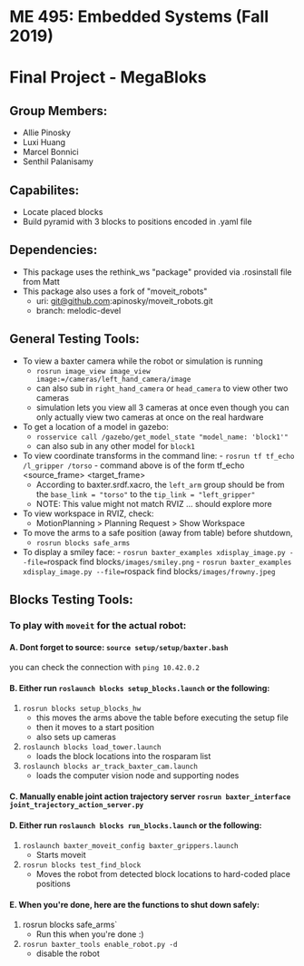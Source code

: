 # ME 495: Embedded Systems (Fall 2019)
# Final Project - MegaBloks
## Group Members:
- Allie Pinosky
- Luxi Huang
- Marcel Bonnici
- Senthil Palanisamy

## Capabilites:
- Locate placed blocks
- Build pyramid with 3 blocks to positions encoded in .yaml file

## Dependencies: 
- This package uses the rethink_ws "package" provided via .rosinstall file from Matt
- This package also uses a fork of "moveit_robots" 
	- uri: git@github.com:apinosky/moveit_robots.git
	- branch: melodic-devel

## General Testing Tools: 
- To view a baxter camera while the robot or simulation is running 
	- `rosrun image_view image_view image:=/cameras/left_hand_camera/image` 
	- can also sub in `right_hand_camera` or `head_camera` to view other two cameras
	- simulation lets you view all 3 cameras at once even though you can only actually view two cameras at once on the real hardware
- To get a location of a model in gazebo: 
	- `rosservice call /gazebo/get_model_state "model_name: 'block1'"` 
	- can also sub in any other model for `block1`
- To view coordinate transforms in the command line: 
        - `rosrun tf tf_echo /l_gripper /torso`
        - command above is of the form tf_echo <source_frame> <target_frame>
	- According to baxter.srdf.xacro, the `left_arm` group should be from the `base_link = "torso"` to the `tip_link = "left_gripper"`
	- NOTE: This value might not match RVIZ ... should explore more
- To view workspace in RVIZ, check: 
	- MotionPlanning > Planning Request > Show Workspace
- To move the arms to a safe position (away from table) before shutdown, 
	- `rosrun blocks safe_arms`
- To display a smiley face:
        - `rosrun baxter_examples xdisplay_image.py --file=`rospack find blocks`/images/smiley.png`
        - `rosrun baxter_examples xdisplay_image.py --file=`rospack find blocks`/images/frowny.jpeg`

## Blocks Testing Tools:
### To play with `moveit` for the actual robot:
#### A. Dont forget to source: `source setup/setup/baxter.bash`
you can check the connection with `ping 10.42.0.2`
#### B. Either run `roslaunch blocks setup_blocks.launch` or the following:
1. `rosrun blocks setup_blocks_hw`
	- this moves the arms above the table before executing the setup file
	- then it moves to a start position
	- also sets up cameras 
2. `roslaunch blocks load_tower.launch`
	- loads the block locations into the rosparam list
3. `roslaunch blocks ar_track_baxter_cam.launch`
	- loads the computer vision node and supporting nodes
#### C. Manually enable joint action trajectory server `rosrun baxter_interface joint_trajectory_action_server.py` 
#### D. Either run `roslaunch blocks run_blocks.launch` or the following:
1. `roslaunch baxter_moveit_config baxter_grippers.launch`
	- Starts moveit
3. `rosrun blocks test_find_block` 
	- Moves the robot from detected block locations to hard-coded place positions
#### E. When you're done, here are the functions to shut down safely:
1. rosrun blocks safe_arms`
	- Run this when you're done :)
2. `rosrun baxter_tools enable_robot.py -d`
	- disable the robot
